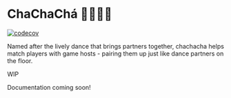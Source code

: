 # ChaChaChá 💃🏼🕺🏼
[![codecov](https://codecov.io/gh/alesr/chachacha/graph/badge.svg?token=oAR3Ak3bhw)](https://codecov.io/gh/alesr/chachacha)

Named after the lively dance that brings partners together, chachacha helps match players with game hosts - pairing them up just like dance partners on the floor.

WIP

Documentation coming soon!
